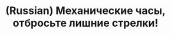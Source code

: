 ---
layout: default
category: mega
lang: en
title: (Russian) Механические часы, отбросьте лишние стрелки!
slug: spiral-clock
tags: esquire friends fun gui sux 
postid: 306
translated: no
---